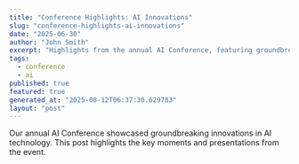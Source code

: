 ```yaml
---
title: "Conference Highlights: AI Innovations"
slug: "conference-highlights-ai-innovations"
date: "2025-06-30"
author: "John Smith"
excerpt: "Highlights from the annual AI Conference, featuring groundbreaking innovations."
tags:
  - conference
  - ai
published: true
featured: true
generated_at: "2025-08-12T06:37:30.629783"
layout: "post"
---
```


Our annual AI Conference showcased groundbreaking innovations in AI technology. This post highlights the key moments and presentations from the event.